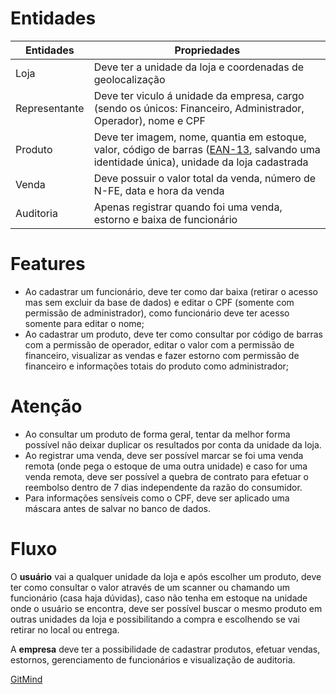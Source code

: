 # Entidades

| Entidades  | Propriedades |
| ------------- | ------------- |
| Loja  |  Deve ter a unidade da loja e coordenadas de geolocalização |
| Representante  |  Deve ter viculo á unidade da empresa, cargo (sendo os únicos: Financeiro, Administrador, Operador), nome e CPF |
| Produto |  Deve ter imagem, nome, quantia em estoque, valor, código de barras ([EAN-13](https://pt.wikipedia.org/wiki/EAN-13), salvando uma identidade única), unidade da loja cadastrada |
| Venda | Deve possuir o valor total da venda, número de N-FE, data e hora da venda |
| Auditoria | Apenas registrar quando foi uma venda, estorno e baixa de funcionário |

# Features
- Ao cadastrar um funcionário, deve ter como dar baixa (retirar o acesso mas sem excluir da base de dados) e editar o CPF (somente com permissão de administrador), como funcionário deve ter acesso somente para editar o nome;
- Ao cadastrar um produto, deve ter como consultar por código de barras com a permissão de operador, editar o valor com a permissão de financeiro, visualizar as vendas e fazer estorno com permissão de financeiro e informações totais do produto como administrador;

# Atenção
* Ao consultar um produto de forma geral, tentar da melhor forma possível não deixar duplicar os resultados por conta da unidade da loja.
* Ao registrar uma venda, deve ser possível marcar se foi uma venda remota (onde pega o estoque de uma outra unidade) e caso for uma venda remota, deve ser possível a quebra de contrato para efetuar o reembolso dentro de 7 dias independente da razão do consumidor.
* Para informações sensíveis como o CPF, deve ser aplicado uma máscara antes de salvar no banco de dados.

# Fluxo

O **usuário** vai a qualquer unidade da loja e após escolher um produto, deve ter como consultar o valor através de um scanner ou chamando um funcionário (casa haja dúvidas), caso não tenha em estoque na unidade onde o usuário se encontra, deve ser possível buscar o mesmo produto em outras unidades da loja e possibilitando a compra e escolhendo se vai retirar no local ou entrega.

A **empresa** deve ter a possibilidade de cadastrar produtos, efetuar vendas, estornos, gerenciamento de funcionários e visualização de auditoria.


[GitMind](https://gitmind.com/app/docs/m9rif1t2)

